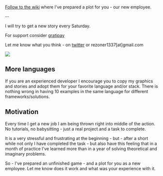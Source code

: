 [Follow to the wiki](https://github.com/rezoner/unfinished-asteroids/wiki) where I've prepared a plot for you - our new employee.

\-\-

I will try to get a new story every Saturday.

For support consider [gratipay](http://gratipay.com/rezoner/) 

Let me know what you think - on [twitter](http://twitter.com/rezoner) or rezoner1337[at]gmail.com

<img src="http://i.imgur.com/XCCzd6f.png">

## More languages

If you are an experienced developer I encourage you to copy my graphics and stories and adopt them for your favorite language and/or stack. There is nothing wrong in having 10 examples in the same language for different frameworks/solutions.

## Motivation

Every time I get a new job I am being thrown right into middle of the action. No tutorials, no babysitting - just a real project and a task to complete.

It is a very stressful and frustrating at the beginning - but - after a short while not only I have completed the task - but also have this feeling that in a month of practice I've learned more than in a year of solving theoretical and imaginary problems.

So - I've prepared an unfinished game - and a plot for you as a new employee. 
Let me know does it work and what was your experience with it.
